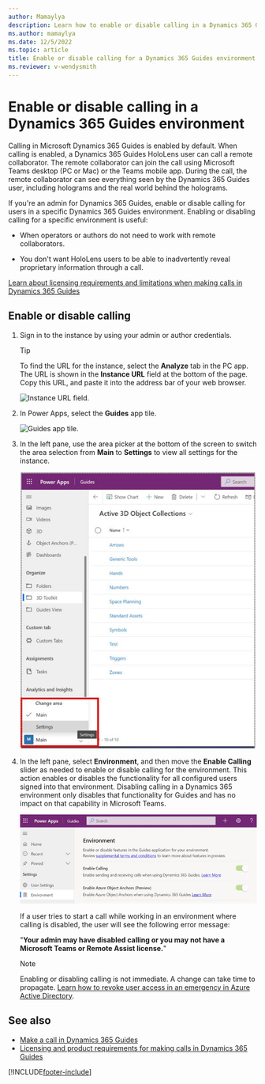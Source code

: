 ```yaml
---
author: Mamaylya
description: Learn how to enable or disable calling in a Dynamics 365 Guides environment 
ms.author: mamaylya
ms.date: 12/5/2022
ms.topic: article
title: Enable or disable calling for a Dynamics 365 Guides environment
ms.reviewer: v-wendysmith
---
```


# Enable or disable calling in a Dynamics 365 Guides environment

Calling in Microsoft Dynamics 365 Guides is enabled by default. When calling is enabled, a Dynamics 365 Guides HoloLens user can call a remote collaborator. The remote collaborator can join the call using Microsoft Teams desktop (PC or Mac) or the Teams mobile app. During the call, the remote collaborator can see everything seen by the Dynamics 365 Guides user, including holograms and the real world behind the holograms.

If you're an admin for Dynamics 365 Guides, enable or disable calling for users in a specific Dynamics 365 Guides environment. Enabling or disabling calling for a specific environment is useful:

- When operators or authors do not need to work with remote collaborators.

- You don't want HoloLens users to be able to inadvertently reveal proprietary information through a call.

[Learn about licensing requirements and limitations when making calls in Dynamics 365 Guides](requirements.md)

## Enable or disable calling

1. Sign in to the instance by using your admin or author credentials.

    > [!TIP]
    > To find the URL for the instance, select the **Analyze** tab in the PC app. The URL is shown in the **Instance URL** field at the bottom of the page. Copy this URL, and paste it into the address bar of your web browser.
    >
    > ![Instance URL field.](media/instance-url.PNG "Instance URL field")

2. In Power Apps, select the **Guides** app tile.

    ![Guides app tile.](media/guides-app-tile.PNG "Guides app tile")

3. In the left pane, use the area picker at the bottom of the screen to switch the area selection from **Main** to **Settings** to view all settings for the instance.

    ![Settings highlighted in the left pane.](media/admin-enable-calling-settings.JPG "Settings highlighted in left pane")

4. In the left pane, select **Environment**, and then move the **Enable Calling** slider as needed to enable or disable calling for the environment. This action enables or disables the functionality for all configured users signed into that environment. Disabling calling in a Dynamics 365 environment only disables that functionality for Guides and has no impact on that capability in Microsoft Teams.

    ![New command highlighted at top of Power Apps screen.](media/admin-enable-calling.JPG "New command highlighted at top of Power Apps screen")

    If a user tries to start a call while working in an environment where calling is disabled, the user will see the following error message:

    "**Your admin may have disabled calling or you may not have a Microsoft Teams or Remote Assist license.**"

    > [!NOTE]
    > Enabling or disabling calling is not immediate. A change can take time to propagate. [Learn how to revoke user access in an emergency in Azure Active Directory](/azure/active-directory/enterprise-users/users-revoke-access).

## See also

- [Make a call in Dynamics 365 Guides](make-call.md)
- [Licensing and product requirements for making calls in Dynamics 365 Guides](requirements.md)

[!INCLUDE[footer-include](../includes/footer-banner.md)]
